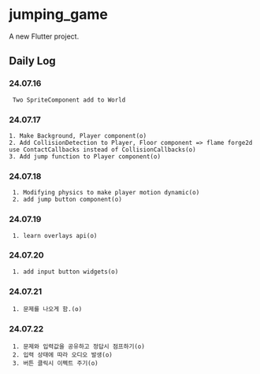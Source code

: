 # jumping_game

A new Flutter project.

## Daily Log

### 24.07.16

     Two SpriteComponent add to World

### 24.07.17

    1. Make Background, Player component(o)
    2. Add CollisionDetection to Player, Floor component => flame forge2d use ContactCallbacks instead of CollisionCallbacks(o)
    3. Add jump function to Player component(o)

### 24.07.18

     1. Modifying physics to make player motion dynamic(o)
     2. add jump button component(o)

### 24.07.19

     1. learn overlays api(o)

### 24.07.20

     1. add input button widgets(o)

### 24.07.21

     1. 문제를 나오게 함.(o)

### 24.07.22

     1. 문제와 입력값을 공유하고 정답시 점프하기(o)
     2. 입력 상태에 따라 오디오 발생(o)
     3. 버튼 클릭시 이펙트 주기(o)
